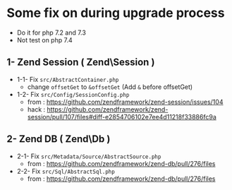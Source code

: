 Some fix on during upgrade process
=================
* Do it for php 7.2 and 7.3
* Not test on php 7.4

1- Zend Session ( Zend\Session )
-------------
* 1-1- Fix `src/AbstractContainer.php`
  * change `offsetGet` to `&offsetGet` (Add `&` before offsetGet)
* 1-2- Fix `src/Config/SessionConfig.php` 
  * from : https://github.com/zendframework/zend-session/issues/104
  * hack : https://github.com/zendframework/zend-session/pull/107/files#diff-e2854706102e7ee4d11218f33886fc9a
  
2- Zend DB ( Zend\Db )
-------------
* 2-1- Fix `src/Metadata/Source/AbstractSource.php` 
  * from : https://github.com/zendframework/zend-db/pull/276/files
* 2-2- Fix `src/Sql/AbstractSql.php` 
  * from : https://github.com/zendframework/zend-db/pull/276/files
